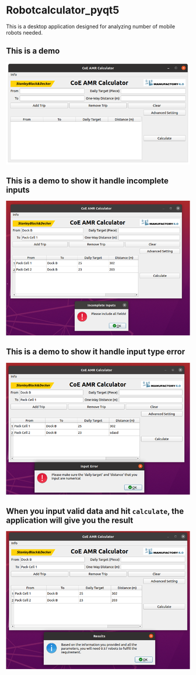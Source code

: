 # Robotcalculator_pyqt5
This is a desktop application designed for analyzing number of mobile robots needed.

## This is a demo
![demo](demo.png)


## This is a demo to show it handle incomplete inputs
![error_input](error_input.png)

## This is a demo to show it handle input type error
![error_type](error_type.png)

## When you input valid data and hit `calculate`, the application will give you the result
![result](result.png)
